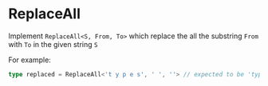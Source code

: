 # ReplaceAll

Implement `ReplaceAll<S, From, To>` which replace the all the substring `From` with `To` in the given string `S`

For example:

```ts
type replaced = ReplaceAll<'t y p e s', ' ', ''> // expected to be 'types'
```
